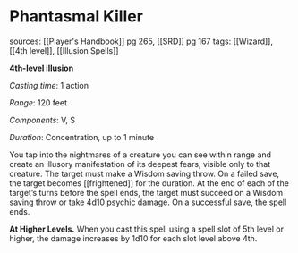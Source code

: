 # Phantasmal Killer
sources: [[Player's Handbook]] pg 265, [[SRD]] pg 167
tags: [[Wizard]], [[4th level]], [[Illusion Spells]]

**4th-level illusion**

*Casting time*: 1 action

*Range*: 120 feet

*Components*: V, S

*Duration*: Concentration, up to 1 minute

You tap into the nightmares of a creature you can see within range and create an illusory manifestation of its deepest fears, visible only to that creature. The target must make a Wisdom saving throw. On a failed save, the target becomes [[frightened]] for the duration. At the end of each of the target’s turns before the spell ends, the target must succeed on a Wisdom saving throw or take 4d10 psychic damage. On a successful save, the spell ends. 

**At Higher Levels.** When you cast this spell using a spell slot of 5th level or higher, the damage increases by 1d10 for each slot level above 4th.

